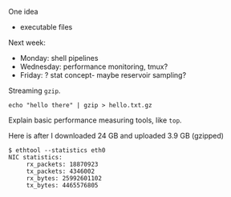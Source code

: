 One idea 

- executable files

Next week:

- Monday: shell pipelines
- Wednesday: performance monitoring, tmux?
- Friday: ? stat concept- maybe reservoir sampling?

Streaming `gzip`.

```
echo "hello there" | gzip > hello.txt.gz
```

Explain basic performance measuring tools, like `top`.

Here is after I downloaded 24 GB and uploaded 3.9 GB (gzipped)

```
$ ethtool --statistics eth0
NIC statistics:
     rx_packets: 18870923
     tx_packets: 4346002
     rx_bytes: 25992601102
     tx_bytes: 4465576805
```
